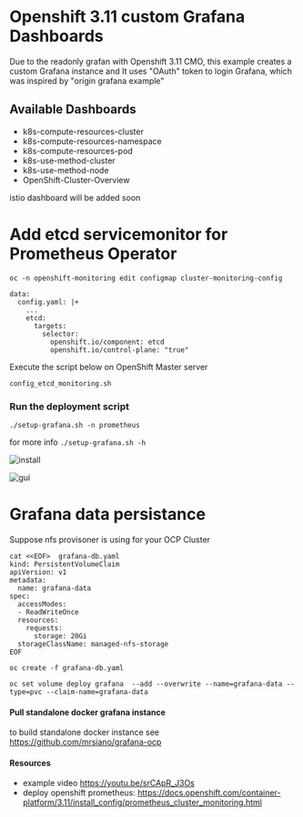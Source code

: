 # Openshift 3.11 custom Grafana Dashboards

Due to the readonly grafan with Openshift 3.11 CMO, this example creates a custom Grafana instance and It uses "OAuth" token to login Grafana,
which was inspired by "origin grafana example"

## Available Dashboards
- k8s-compute-resources-cluster
- k8s-compute-resources-namespace
- k8s-compute-resources-pod
- k8s-use-method-cluster
- k8s-use-method-node
- OpenShift-Cluster-Overview

istio dashboard will be added soon

# Add etcd servicemonitor for Prometheus Operator
```
oc -n openshift-monitoring edit configmap cluster-monitoring-config

data:
  config.yaml: |+
    ...
    etcd:
      targets:
        selector:
          openshift.io/component: etcd
          openshift.io/control-plane: "true"
```
Execute the script below on OpenShift Master server

```
config_etcd_monitoring.sh

```

### Run the deployment script
``` 
./setup-grafana.sh -n prometheus

```
for more info ```./setup-grafana.sh -h```

![install](https://github.com/zhangchl007/OpenShift3.11-Custom-Grafana/blob/master/archive/img1.png)

![gui](https://github.com/zhangchl007/OpenShift3.11-Custom-Grafana/blob/master/archive/img2.png)

# Grafana data persistance

Suppose nfs provisoner is using for your OCP Cluster

```
cat <<EOF>  grafana-db.yaml
kind: PersistentVolumeClaim
apiVersion: v1
metadata:
  name: grafana-data
spec:
  accessModes:
  - ReadWriteOnce
  resources:
    requests:
      storage: 20Gi
  storageClassName: managed-nfs-storage
EOF

oc create -f grafana-db.yaml

oc set volume deploy grafana  --add --overwrite --name=grafana-data --type=pvc --claim-name=grafana-data

````

#### Pull standalone docker grafana instance
to build standalone docker instance see
https://github.com/mrsiano/grafana-ocp

#### Resources 
- example video https://youtu.be/srCApR_J3Os
- deploy openshift prometheus: https://docs.openshift.com/container-platform/3.11/install_config/prometheus_cluster_monitoring.html
